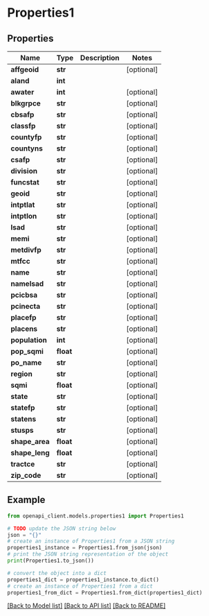 # Properties1


## Properties

Name | Type | Description | Notes
------------ | ------------- | ------------- | -------------
**affgeoid** | **str** |  | [optional] 
**aland** | **int** |  | 
**awater** | **int** |  | [optional] 
**blkgrpce** | **str** |  | [optional] 
**cbsafp** | **str** |  | [optional] 
**classfp** | **str** |  | [optional] 
**countyfp** | **str** |  | [optional] 
**countyns** | **str** |  | [optional] 
**csafp** | **str** |  | [optional] 
**division** | **str** |  | [optional] 
**funcstat** | **str** |  | [optional] 
**geoid** | **str** |  | [optional] 
**intptlat** | **str** |  | [optional] 
**intptlon** | **str** |  | [optional] 
**lsad** | **str** |  | [optional] 
**memi** | **str** |  | [optional] 
**metdivfp** | **str** |  | [optional] 
**mtfcc** | **str** |  | [optional] 
**name** | **str** |  | [optional] 
**namelsad** | **str** |  | [optional] 
**pcicbsa** | **str** |  | [optional] 
**pcinecta** | **str** |  | [optional] 
**placefp** | **str** |  | [optional] 
**placens** | **str** |  | [optional] 
**population** | **int** |  | [optional] 
**pop_sqmi** | **float** |  | [optional] 
**po_name** | **str** |  | [optional] 
**region** | **str** |  | [optional] 
**sqmi** | **float** |  | [optional] 
**state** | **str** |  | [optional] 
**statefp** | **str** |  | [optional] 
**statens** | **str** |  | [optional] 
**stusps** | **str** |  | [optional] 
**shape_area** | **float** |  | [optional] 
**shape_leng** | **float** |  | [optional] 
**tractce** | **str** |  | [optional] 
**zip_code** | **str** |  | [optional] 

## Example

```python
from openapi_client.models.properties1 import Properties1

# TODO update the JSON string below
json = "{}"
# create an instance of Properties1 from a JSON string
properties1_instance = Properties1.from_json(json)
# print the JSON string representation of the object
print(Properties1.to_json())

# convert the object into a dict
properties1_dict = properties1_instance.to_dict()
# create an instance of Properties1 from a dict
properties1_from_dict = Properties1.from_dict(properties1_dict)
```
[[Back to Model list]](../README.md#documentation-for-models) [[Back to API list]](../README.md#documentation-for-api-endpoints) [[Back to README]](../README.md)


